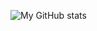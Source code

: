 ![My GitHub stats](https://github-readme-stats.vercel.app/api?username=c3-hoge-fuga-piyo&count_private=true&show_icons=true)

